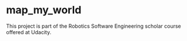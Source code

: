 # map_my_world
This project is part of the Robotics Software Engineering scholar course offered at Udacity.
